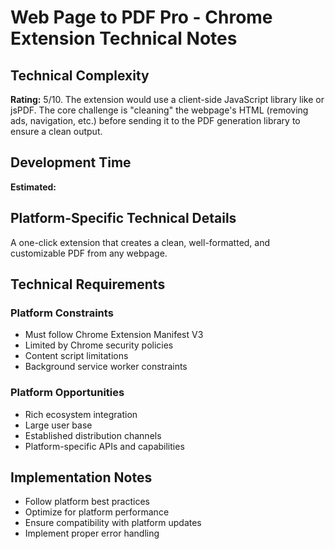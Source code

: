 # Web Page to PDF Pro - Chrome Extension Technical Notes

## Technical Complexity
**Rating:** 5/10. The extension would use a client-side JavaScript library like or jsPDF. The core challenge is "cleaning" the webpage's HTML (removing ads, navigation, etc.) before sending it to the PDF generation library to ensure a clean output.

## Development Time
**Estimated:** 

## Platform-Specific Technical Details
A one-click extension that creates a clean, well-formatted, and customizable PDF from any webpage.

## Technical Requirements

### Platform Constraints
- Must follow Chrome Extension Manifest V3
- Limited by Chrome security policies
- Content script limitations
- Background service worker constraints

### Platform Opportunities
- Rich ecosystem integration
- Large user base
- Established distribution channels
- Platform-specific APIs and capabilities

## Implementation Notes
- Follow platform best practices
- Optimize for platform performance
- Ensure compatibility with platform updates
- Implement proper error handling
